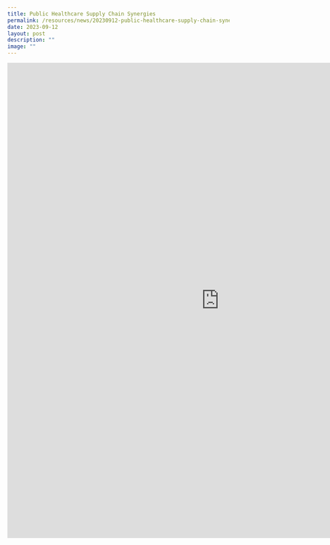 ```yaml
---
title: Public Healthcare Supply Chain Synergies
permalink: /resources/news/20230912-public-healthcare-supply-chain-synergies/
date: 2023-09-12
layout: post
description: ""
image: ""
---
```

<iframe allow="autoplay; clipboard-write; encrypted-media; picture-in-picture; web-share" allowfullscreen="true" frameborder="0" scrolling="no" style="border:none;overflow:hidden" height="1080" width="960" src="https://www.facebook.com/plugins/post.php?href=https%3A%2F%2Fwww.facebook.com%2Falpshealthcaresupplychain%2Fposts%2Fpfbid0tyscyoSx62FXJEGs9BjYvrdDP775F9oyhxvF5YCczhSzMJNVLLCS8ERteUtU4RZSl&amp;show_text=true&amp;width=960"></iframe>